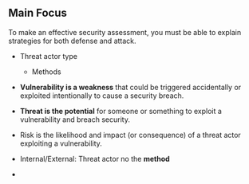 ## Main Focus 
To make an effective security assessment, you must be able to explain strategies for both defense and attack.

- Threat actor type
	- Methods


- **Vulnerability is a weakness** that could be triggered accidentally or exploited intentionally to cause a security breach.
-  **Threat is the potential** for someone or something to exploit a vulnerability and breach security.
-  Risk is the likelihood and impact (or consequence) of a threat actor exploiting a vulnerability.
-  Internal/External:  Threat actor no the **method**
-  
